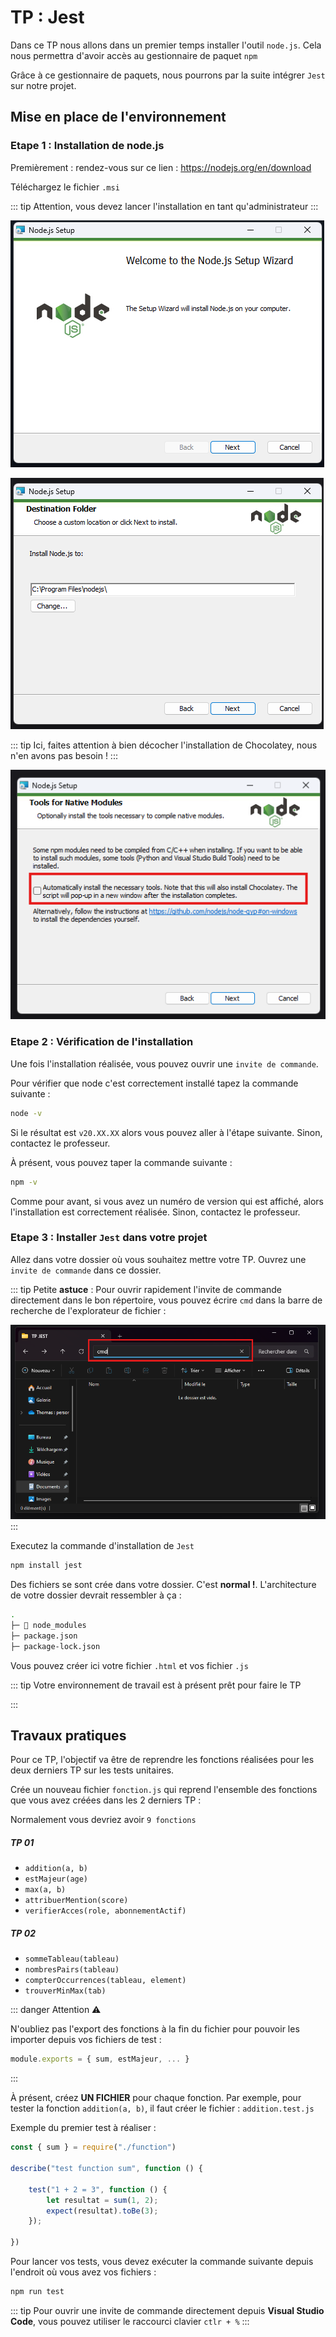 # TP : Jest

Dans ce TP nous allons dans un premier temps installer l'outil `node.js`. Cela nous permettra d'avoir accès au gestionnaire de paquet `npm`

Grâce à ce gestionnaire de paquets, nous pourrons par la suite intégrer `Jest` sur notre projet.


## Mise en place de l'environnement

### Etape 1 : Installation de node.js
Premièrement : rendez-vous sur ce lien : https://nodejs.org/en/download

Téléchargez le fichier `.msi`


::: tip
Attention, vous devez lancer l'installation en tant qu'administrateur
:::

 

![node.js setup](image.png)

![node.js setup](image-1.png)

::: tip
Ici, faites attention à bien décocher l'installation de Chocolatey, nous n'en avons pas besoin ! 
:::

![warning chocolatey](image-2.png)

### Etape 2 : Vérification de l'installation

Une fois l'installation réalisée, vous pouvez ouvrir une `invite de commande`.

Pour vérifier que node c'est correctement installé tapez la commande suivante : 

``` bash
node -v
```

Si le résultat est `v20.XX.XX` alors vous pouvez aller à l'étape suivante. Sinon, contactez le professeur.

À présent, vous pouvez taper la commande suivante : 

``` bash
npm -v
```

Comme pour avant, si vous avez un numéro de version qui est affiché, alors l'installation est correctement réalisée. Sinon, contactez le professeur.

### Etape 3 : Installer `Jest` dans votre projet

Allez dans votre dossier où vous souhaitez mettre votre TP.
Ouvrez une `invite de commande` dans ce dossier.

::: tip
Petite **astuce** : Pour ouvrir rapidement l'invite de commande directement dans le bon répertoire, vous pouvez écrire `cmd` dans la barre de recherche de l'explorateur de fichier : 

![cmd](image-4.png)
:::

Executez la commande d'installation de `Jest`

```bash
npm install jest
```

Des fichiers se sont crée dans votre dossier. C'est **normal !**. 
L'architecture de votre dossier devrait ressembler à ça : 

``` bash
.
├─ 📁 node_modules
├─ package.json
├─ package-lock.json
```

Vous pouvez créer ici votre fichier `.html` et vos fichier `.js`

::: tip
Votre environnement de travail est à présent prêt pour faire le TP

:::


## Travaux pratiques

Pour ce TP, l'objectif va être de reprendre les fonctions réalisées pour les deux derniers TP sur les tests unitaires.

Crée un nouveau fichier `fonction.js` qui reprend l'ensemble des fonctions que vous avez créées dans les 2 derniers TP : 


    
Normalement vous devriez avoir `9 fonctions`
##### TP 01
* `addition(a, b)`
* `estMajeur(age)`
* `max(a, b)`
* `attribuerMention(score)`
* `verifierAcces(role, abonnementActif)`
  
##### TP 02
* `sommeTableau(tableau)`
* `nombresPairs(tableau)`
* `compterOccurrences(tableau, element)`
* `trouverMinMax(tab)`

::: danger Attention ⚠️

N'oubliez pas l'export des fonctions à la fin du fichier pour pouvoir les importer depuis vos fichiers de test : 

```javascript
module.exports = { sum, estMajeur, ... }
```

:::

À présent, créez **UN FICHIER** pour chaque fonction. Par exemple, pour tester la fonction `addition(a, b)`, il faut créer le fichier : `addition.test.js`

Exemple du premier test à réaliser : 

``` javascript 
const { sum } = require("./function")

describe("test function sum", function () {
    
    test("1 + 2 = 3", function () {
        let resultat = sum(1, 2);
        expect(resultat).toBe(3);
    });

})

```

Pour lancer vos tests, vous devez exécuter la commande suivante depuis l'endroit où vous avez vos fichiers : 

```bash
npm run test
```

::: tip
Pour ouvrir une invite de commande directement depuis **Visual Studio Code**, vous pouvez utiliser le raccourci clavier `ctlr + %`
:::